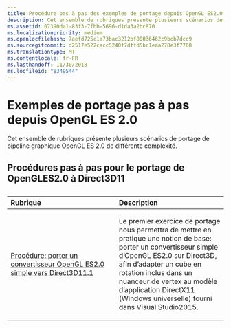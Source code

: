 ```yaml
---
title: Procédure pas à pas des exemples de portage depuis OpenGL ES2.0
description: Cet ensemble de rubriques présente plusieurs scénarios de portage de pipeline graphique OpenGL ES 2.0 de différente complexité.
ms.assetid: 07390da1-83f3-7fbb-5696-d1da3a2bc870
ms.localizationpriority: medium
ms.openlocfilehash: 7aefd725c1a73bac3212bf80036462c9bcb7dcc9
ms.sourcegitcommit: d2517e522cacc5240f7dffd5bc1eaa278e3f7768
ms.translationtype: MT
ms.contentlocale: fr-FR
ms.lasthandoff: 11/30/2018
ms.locfileid: "8349544"
---
```

# <a name="walkthrough-sample-ports-from-opengl-es-20"></a>Exemples de portage pas à pas depuis OpenGL ES 2.0



Cet ensemble de rubriques présente plusieurs scénarios de portage de pipeline graphique OpenGL ES 2.0 de différente complexité.

## <a name="opengl-es-20-to-direct3d-11-walkthroughs"></a>Procédures pas à pas pour le portage de OpenGLES2.0 à Direct3D11

## 
<table>
<colgroup>
<col width="50%" />
<col width="50%" />
</colgroup>
<thead>
<tr class="header">
<th align="left">Rubrique</th>
<th align="left">Description</th>
</tr>
</thead>
<tbody>
<tr class="odd">
<td align="left"><p><a href="port-a-simple-opengl-es-2-0-renderer-to-directx-11-1.md">Procédure: porter un convertisseur OpenGL ES2.0 simple vers Direct3D11.1</a></p></td>
<td align="left"><p>Le premier exercice de portage nous permettra de mettre en pratique une notion de base: porter un convertisseur simple d’OpenGL ES2.0 sur Direct3D, afin d’adapter un cube en rotation inclus dans un nuanceur de vertex au modèle d’application DirectX11 (Windows universelle) fourni dans Visual Studio2015.</p></td>
</tr>
</tbody>
</table>

 

 

 




